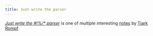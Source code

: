 ```yaml
---
title: Just write the parser
---
```

*[Just write the #!%/* parser](https://tiarkrompf.github.io/notes/?/just-write-the-parser/)* is one of *multiple* interesting [notes](https://tiarkrompf.github.io/notes/) by [Tiark Rompf](https://tiarkrompf.github.io/).




